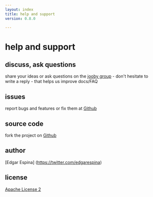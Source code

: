 ```yaml
---
layout: index
title: help and support
version: 0.8.0

---
```


help and support
=====

discuss, ask questions
-----
share your ideas or ask questions on the [jooby group](https://github.com/jooby-project/jooby/issues) - don't hesitate to write a reply - that helps us improve docs/FAQ

issues
-----
report bugs and features or fix them at [Github](https://github.com/jooby-project/jooby/issues)

source code
-----
fork the project on [Github](https://github.com/jooby-project/jooby)

author
-----
[Edgar Espina] (https://twitter.com/edgarespina)

license
-----
[Apache License 2](http://www.apache.org/licenses/LICENSE-2.0.html)
